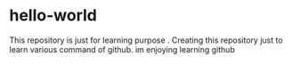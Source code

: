 # hello-world
This repository is just for learning purpose . Creating this repository just to learn various command of github. 
im enjoying learning github
